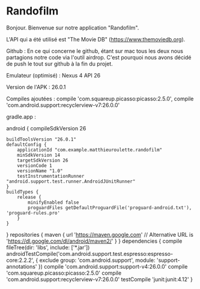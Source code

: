 # Randofilm
Bonjour. Bienvenue sur notre application "Randofilm".

L'API qui a été utilisé est "The Movie DB" (https://www.themoviedb.org).

Github : En ce qui concerne le github, étant sur mac tous les deux nous partagions notre code via l'outil airdrop. C'est pourquoi nous avons décidé de push le tout sur github à la fin du projet.

Emulateur (optimisé) : Nexus 4 API 26

Version de l'APK : 26.0.1

Compiles ajoutées : compile 'com.squareup.picasso:picasso:2.5.0', compile 'com.android.support:recyclerview-v7:26.0.0'
                    
gradle.app : 

android {
    compileSdkVersion 26

    buildToolsVersion "26.0.1"
    defaultConfig {
        applicationId "com.example.matthieuroulette.randofilm"
        minSdkVersion 14
        targetSdkVersion 26
        versionCode 1
        versionName "1.0"
        testInstrumentationRunner "android.support.test.runner.AndroidJUnitRunner"
    }
    buildTypes {
        release {
            minifyEnabled false
            proguardFiles getDefaultProguardFile('proguard-android.txt'), 'proguard-rules.pro'
        }
    }
}
repositories {
    maven {
        url 'https://maven.google.com'
        // Alternative URL is 'https://dl.google.com/dl/android/maven2/'
    }
}
dependencies {
    compile fileTree(dir: 'libs', include: ['*.jar'])
    androidTestCompile('com.android.support.test.espresso:espresso-core:2.2.2', {
        exclude group: 'com.android.support', module: 'support-annotations'
    })
    compile 'com.android.support:support-v4:26.0.0'
    compile 'com.squareup.picasso:picasso:2.5.0'
    compile 'com.android.support:recyclerview-v7:26.0.0'
    testCompile 'junit:junit:4.12'
}
